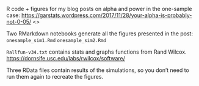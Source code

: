 R code + figures for my blog posts on alpha and power in the one-sample case:
<https://garstats.wordpress.com/2017/11/28/your-alpha-is-probably-not-0-05/>
<>

Two RMarkdown notebooks generate all the figures presented in the post:
`onesample_sim1.Rmd``onesample_sim2.Rmd`

`Rallfun-v34.txt` contains stats and graphs functions from Rand Wilcox.
https://dornsife.usc.edu/labs/rwilcox/software/

Three RData files contain results of the simulations, so you don’t need to run them again to recreate the figures.
